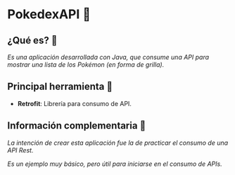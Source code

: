 # PokedexAPI :bookmark_tabs:

## ¿Qué es? :thinking:
_Es una aplicación desarrollada con Java, que consume una API para mostrar una lista de los Pokémon (en forma de grilla)._

## Principal herramienta :wrench:
* **Retrofit**: Librería para consumo de API.

## Información complementaria :book:
_La intención de crear esta aplicación fue la de practicar el consumo de una API Rest._

_Es un ejemplo muy básico, pero útil para iniciarse en el consumo de APIs._
